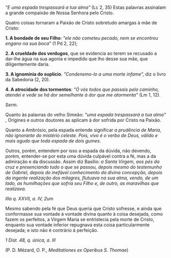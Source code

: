 
*"E uma espada trespassará a tua alma"* (Lc 2, 35) Estas palavras assinalam a grande compaixão de Nossa Senhora pelo Cristo.

Quatro coisas tornaram a Paixão de Cristo sobretudo amargas à mãe de Cristo:

**1. A bondade de seu Filho**: *"ele não cometeu pecado, nem se encontrou engano na sua boca"* (1 Pd 2, 22);

**2. A crueldade dos verdugos**, que se evidencia ao terem se recusado a dar-lhe água na sua agonia e impedido que lho desse sua mãe, que diligentemente daria.

**3. A ignomínia do suplício**. *"Condenemo-lo a uma morte infame",* diz o livro da Sabedoria (2, 20).

**4. A atrocidade dos tormentos**: *"Ó vós todos que passais pelo caminho, atendei e vede se há dor semelhante à dor que me atormenta"* (Lm 1, 12).

*Serm.*

Quanto às palavras do velho Simeão: *"uma espada trespassará a tua alma"* , Orígines e outros doutores as aplicam à dor sofrida por Cristo na Paixão.

Quanto a Ambrósio, pela espada entende significar *a prudência de Maria, não ignorante do mistério celeste. Pois, vivo é o verbo de Deus, válido e mais agudo que toda espada de dois gumes*.

Outros, porém, entendem por isso a espada da dúvida, não devendo, porém, entender-se por esta uma dúvida culpável contra a fé, mas a da admiração e da discussão. Assim diz Basílio: *a Santa Virgem, aos pés da cruz e presenciando tudo o que se passou, depois mesmo do testemunho de Gabriel, depois do inefável conhecimento da divina concepção, depois da ingente realização dos milagres, flutuava na sua alma, vendo, de um lado, as humilhações que sofria seu Filho e, de outro, as maravilhas que realizava.*

*IIIa q. XXVII, a. IV, 2um*

Mesmo sabendo pela fé que Deus queria que Cristo sofresse, e ainda que conformasse sua vontade à vontade divina quanto à coisa desejada, como fazem os perfeitos, a Virgem Maria se entristecia pela morte de Cristo, enquanto sua vontade inferior repugnava esta coisa particularmente desejada; e isto não é contrário à perfeição.

*1 Dist. 48, q. única, a. III*

(P. D. Mézard, O. P., *Meditationes ex Operibus S. Thomae*)

